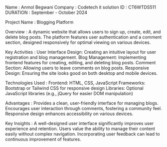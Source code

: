 Name : Anmol Begwani
Company : Codetech it solution
ID : CT6WTDS511
DURATION : September - October 2024

Project Name :
Blogging Platform

Overview :
A dynamic website that allows users to sign up, create, edit, and delete blog posts. The platform features user authentication and a comment section, designed responsively for optimal viewing on various devices.

Key Activities :
User Interface Design: Creating an intuitive layout for user registration and blog management.
Blog Management: Implementing frontend features for creating, editing, and deleting blog posts.
Comment Section: Allowing users to leave comments on blog posts.
Responsive Design: Ensuring the site looks good on both desktop and mobile devices.

Technologies Used :
Frontend: HTML, CSS, JavaScript
Frameworks: Bootstrap or Tailwind CSS for responsive design
Libraries: Optional JavaScript libraries (e.g., jQuery for easier DOM manipulation)

Advantages :
Provides a clean, user-friendly interface for managing blogs.
Encourages user interaction through comments, fostering a community feel.
Responsive design enhances accessibility on various devices.

Key Insights :
A well-designed user interface significantly improves user experience and retention.
Users value the ability to manage their content easily without complex navigation.
Incorporating user feedback can lead to continuous improvement of features.

